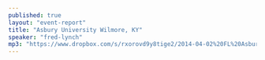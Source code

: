 ```yaml
---
published: true
layout: "event-report"
title: "Asbury University Wilmore, KY"
speaker: "fred-lynch"
mp3: "https://www.dropbox.com/s/rxorovd9y8tige2/2014-04-02%20FL%20Asbury%20University%20Wilmore%2C%20KY.mp3"
---
```



